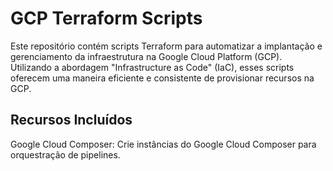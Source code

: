 # GCP Terraform Scripts
Este repositório contém scripts Terraform para automatizar a implantação e gerenciamento da infraestrutura na Google Cloud Platform (GCP). Utilizando a abordagem "Infrastructure as Code" (IaC), esses scripts oferecem uma maneira eficiente e consistente de provisionar recursos na GCP.

## Recursos Incluídos
Google Cloud Composer: Crie instâncias do Google Cloud Composer para orquestração de pipelines.
